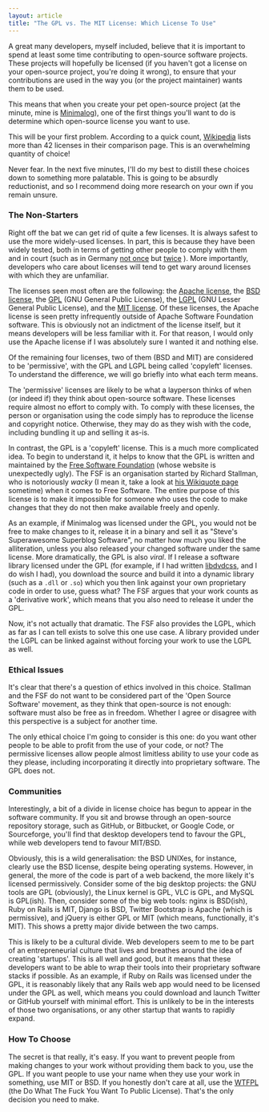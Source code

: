 ```yaml
---
layout: article
title: "The GPL vs. The MIT License: Which License To Use"
---
```


A great many developers, myself included, believe that it is important to
spend at least some time contributing to open-source software projects. These
projects will hopefully be licensed (if you haven't got a license on your
open-source project, you're doing it wrong), to ensure that your contributions
are used in the way you (or the project maintainer) wants them to be used.

This means that when you create your pet open-source project (at the minute,
mine is [Minimalog](https://github.com/Lukasa/minimalog)), one of the first
things you'll want to do is determine which open-source license you want to
use.

This will be your first problem. According to a quick count,
[Wikipedia](http://en.wikipedia.org/wiki/Comparison_of_free_software_licenses)
lists more than 42 licenses in their comparison page. This is an overwhelming
quantity of choice!

Never fear. In the next five minutes, I'll do my best to distill these choices
down to something more palatable. This is going to be absurdly reductionist,
and so I recommend doing more research on your own if you remain unsure.

### The Non-Starters

Right off the bat we can get rid of quite a few licenses. It is always safest
to use the more widely-used licenses. In part, this is because they have been
widely tested, both in terms of getting other people to comply with them and
in court (such as in Germany
[not once](http://www.groklaw.net/article.php?story=20040725150736471) but
[twice](http://gpl-violations.org/news/20060922-dlink-judgement_frankfurt.html)
). More importantly, developers who care about licenses will tend to get wary
around licenses with which they are unfamiliar.

The licenses seen most often are the following: the
[Apache license](http://en.wikipedia.org/wiki/Apache_License), the
[BSD license](http://en.wikipedia.org/wiki/BSD_license), the
[GPL](http://en.wikipedia.org/wiki/GNU_General_Public_License) (GNU General
Public License), the
[LGPL](http://en.wikipedia.org/wiki/GNU_Lesser_General_Public_License) (GNU
Lesser General Public License), and the
[MIT license](http://en.wikipedia.org/wiki/MIT_license). Of these licenses,
the Apache license is seen pretty infrequently outside of Apache Software
Foundation software. This is obviously not an indictment of the license
itself, but it means developers will be less familiar with it. For that
reason, I would only use the Apache license if I was absolutely sure I wanted
it and nothing else.

Of the remaining four licenses, two of them (BSD and MIT) are considered to be
'permissive', with the GPL and LGPL being called 'copyleft' licenses. To
understand the difference, we will go briefly into what each term means.

The 'permissive' licenses are likely to be what a layperson thinks of when
(or indeed if) they think about open-source software. These licenses require
almost no effort to comply with. To comply with these licenses, the person or
organisation using the code simply has to reproduce the license and copyright
notice. Otherwise, they may do as they wish with the code, including bundling
it up and selling it as-is.

In contrast, the GPL is a 'copyleft' license. This is a much more complicated
idea. To begin to understand it, it helps to know that the GPL is written and
maintained by the
[Free Software Foundation](http://www.fsf.org/) (whose website is unexpectedly
ugly). The FSF is an organisation started by Richard Stallman, who is
notoriously *wacky* (I mean it, take a look at
[his Wikiquote page](http://en.wikiquote.org/wiki/Richard_Stallman) sometime)
when it comes to Free Software. The entire purpose of this license is to make
it impossible for someone who uses the code to make changes that they do not
then make available freely and openly.

As an example, if Minimalog was licensed under the GPL, you would not be free
to make changes to it, release it in a binary and sell it as "Steve's
Superawesome Superblog Software", no matter how much you liked the
alliteration, unless you also released your changed software under the same
license. More dramatically, the GPL is also *viral*. If I release a software
library licensed under the GPL (for example, if I had written
[libdvdcss](http://www.videolan.org/developers/libdvdcss.html), and I do wish
I had), you download the source and build it into a dynamic library (such as a
`.dll` or `.so`) which you then link against your own proprietary code in
order to use, guess what? The FSF argues that your work counts as a
'derivative work', which means that you also need to release it under the GPL.

Now, it's not actually that dramatic. The FSF also provides the LGPL, which
as far as I can tell exists to solve this one use case. A library provided
under the LGPL can be linked against without forcing your work to use the LGPL
as well.

### Ethical Issues

It's clear that there's a question of ethics involved in this choice. Stallman
and the FSF do not want to be considered part of the 'Open Source Software'
movement, as they think that open-source is not enough: software must also be
free as in freedom. Whether I agree or disagree with this perspective is a
subject for another time.

The only ethical choice I'm going to consider is this one: do you want other
people to be able to profit from the use of your code, or not? The permissive
licenses allow people almost limitless ability to use your code as they
please, including incorporating it directly into proprietary software. The GPL
does not.

### Communities

Interestingly, a bit of a divide in license choice has begun to appear in the
software community. If you sit and browse through an open-source repository
storage, such as GitHub, or Bitbucket, or Google Code, or Sourceforge, you'll
find that desktop developers tend to favour the GPL, while web developers tend
to favour MIT/BSD.

Obviously, this is a wild generalisation: the BSD UNIXes, for instance,
clearly use the BSD license, despite being operating systems. However, in
general, the more of the code is part of a web backend, the more likely it's
licensed permissively. Consider some of the big desktop projects: the GNU
tools are GPL (obviously), the Linux kernel is GPL, VLC is GPL, and MySQL is
GPL(ish). Then, consider some of the big web tools: nginx is BSD(ish), Ruby on
Rails is MIT, Django is BSD, Twitter Bootstrap is Apache (which is
permissive), and jQuery is either GPL or MIT (which means, functionally, it's
MIT). This shows a pretty major divide between the two camps.

This is likely to be a cultural divide. Web developers seem to me to be part
of an entrepreneurial culture that lives and breathes around the idea of
creating 'startups'. This is all well and good, but it means that these
developers want to be able to wrap their tools into their proprietary software
stacks if possible. As an example, if Ruby on Rails was licensed under the
GPL, it is reasonably likely that any Rails web app would need to be licensed
under the GPL as well, which means you could download and launch Twitter or
GitHub yourself with minimal effort. This is unlikely to be in the interests
of those two organisations, or any other startup that wants to rapidly expand.

### How To Choose

The secret is that really, it's easy. If you want to prevent people from
making changes to your work without providing them back to you, use the GPL.
If you want people to use your name when they use your work in something, use
MIT or BSD. If you honestly don't care at all, use the
[WTFPL](http://en.wikipedia.org/wiki/Do_What_The_Fuck_You_Want_To_Public_License)
(the Do What The Fuck You Want To Public License). That's the only decision
you need to make.
